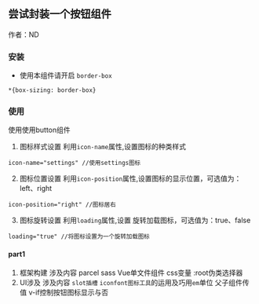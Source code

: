 ## 尝试封装一个按钮组件

作者：ND

### 安装
 * 使用本组件请开启 `border-box`
 
 ```
 *{box-sizing: border-box}
 ```

 ### 使用
 使用<nd-button></nd-button>使用button组件

 1. 图标样式设置
 利用`icon-name`属性,设置图标的种类样式
 ```
 icon-name="settings" //使用settings图标
 ```
 2. 图标位置设置
 利用`icon-position`属性,设置图标的显示位置，可选值为：left、right
 ```
 icon-position="right" //图标居右
 ```
 3. 图标旋转设置
 利用`loading`属性,设置 旋转加载图标，可选值为：true、false
 ```
 loading="true" //将图标设置为一个旋转加载图标
 ```
  


#### part1
1. 框架构建
涉及内容 parcel sass Vue单文件组件 css变量 :root伪类选择器 
2. UI涉及
涉及内容 `slot插槽` `iconfont图标工具`的运用及巧用`em`单位  父子组件传值 v-if控制按钮图标显示与否